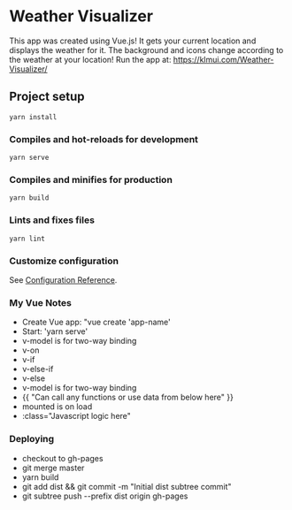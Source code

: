 # Weather Visualizer
This app was created using Vue.js! It gets your current location and displays the weather for it. The background and icons change according to the weather at your location!
Run the app at: https://klmui.com/Weather-Visualizer/

## Project setup
```
yarn install
```

### Compiles and hot-reloads for development
```
yarn serve
```

### Compiles and minifies for production
```
yarn build
```

### Lints and fixes files
```
yarn lint
```

### Customize configuration
See [Configuration Reference](https://cli.vuejs.org/config/).


### My Vue Notes
- Create Vue app: "vue create 'app-name'
- Start: 'yarn serve'
- v-model is for two-way binding
- v-on
- v-if
- v-else-if
- v-else
- v-model is for two-way binding
- {{ "Can call any functions or use data from below here" }}
- mounted is on load
- :class="Javascript logic here"

### Deploying
- checkout to gh-pages
- git merge master
- yarn build
- git add dist && git commit -m "Initial dist subtree commit"
- git subtree push --prefix dist origin gh-pages
